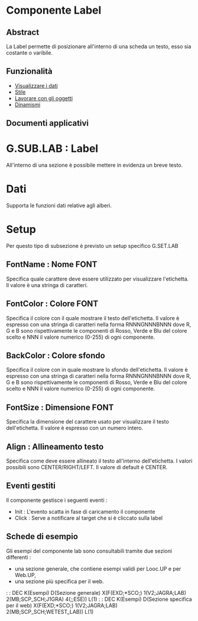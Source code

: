 # Componente Label

## Abstract

La Label permette di posizionare all'interno di una scheda un testo, esso sia costante o varibile.

## Funzionalità
- [Visualizzare i dati](Sorgenti/MB/DOC/LOCLAB_F01)
- [Stile](Sorgenti/MB/DOC/LOCLAB_F02)
- [Lavorare con gli oggetti](Sorgenti/MB/DOC/LOCLAB_F03)
- [Dinamismi](Sorgenti/MB/DOC/LOCLAB_F04)

## Documenti applicativi
# G.SUB.LAB :  Label

All'interno di una sezione è possibile mettere in evidenza un breve testo.

# Dati

Supporta le funzioni dati relative agli alberi.

# Setup

Per questo tipo di subsezione è previsto un setup specifico G.SET.LAB

## FontName :  Nome FONT
Specifica quale carattere deve essere utilizzato per visualizzare l'etichetta. Il valore è una stringa di caratteri.
##  FontColor :  Colore FONT
Specifica il colore con il quale mostrare il testo dell'etichetta. Il valore è espresso con una stringa di caratteri nella forma RNNNGNNNBNNN dove R, G e B sono rispettivamente le componenti di Rosso, Verde e Blu del colore scelto e NNN il valore numerico (0-255) di ogni componente.
## BackColor :  Colore sfondo
Specifica il colore con in quale mostrare lo sfondo dell'etichetta. Il valore è espresso con una stringa di caratteri nella forma RNNNGNNNBNNN dove R, G e B sono rispettivamente le componenti di Rosso, Verde e Blu del colore scelto e NNN il valore numerico (0-255) di ogni componente.
## FontSize :  Dimensione FONT
Specifica la dimensione del carattere usato per visualizzare il testo dell'etichetta. Il valore è espresso con un numero intero.
## Align :  Allineamento testo
Specifica come deve essere allineato il testo all'interno dell'etichetta. I valori possibili sono CENTER/RIGHT/LEFT. Il valore di default è CENTER.


## Eventi gestiti
Il componente gestisce i seguenti eventi : 
- Init :  L'evento scatta in fase di caricamento il componente
- Click :  Serve a notificare al target che si è cliccato sulla label

## Schede di esempio
Gli esempi del componente lab sono consultabili tramite due sezioni differenti : 
- una sezione generale, che contiene esempi validi per Looc.UP e per Web.UP,
- una sezione più specifica per il web.

 :  : DEC K(Esempi) D(Sezione generale) X(F(EXD;*SCO;) 1(V2;JAGRA;LAB) 2(MB;SCP_SCH;J1GRA) 4(;;ESE)) L(1)
 :  : DEC K(Esempi) D(Sezione specifica per il web) X(F(EXD;*SCO;) 1(V2;JAGRA;LAB) 2(MB;SCP_SCH;WETEST_LAB)) L(1)
